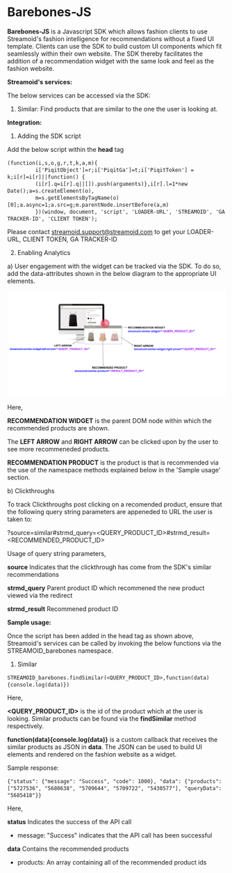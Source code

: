 **Barebones-JS**
===================

**Barebones-JS** is a Javascript SDK which allows fashion clients to use Streamoid's fashion intelligence for recommendations without a fixed UI template. Clients can use the SDK to build custom UI components which fit seamlessly within their own website. The SDK thereby facilitates the addition of a recommendation widget with the same look and feel as the fashion website. 

**Streamoid's services:**

The below services can be accessed via the SDK:

1) Similar: Find products that are similar to the one the user is looking at. 

**Integration:**

1) Adding the SDK script

Add the below script within the **head** tag

```
(function(i,s,o,g,r,t,k,a,m){
         i['PiqitObject']=r;i['PiqitGa']=t;i['PiqitToken'] = k;i[r]=i[r]||function() {
         (i[r].q=i[r].q||[]).push(arguments)},i[r].l=1*new Date();a=s.createElement(o),
         m=s.getElementsByTagName(o)[0];a.async=1;a.src=g;m.parentNode.insertBefore(a,m)
         })(window, document, 'script', 'LOADER-URL', 'STREAMOID', 'GA TRACKER-ID', 'CLIENT TOKEN');
```     

Please contact streamoid.support@streamoid.com to get your LOADER-URL, CLIENT TOKEN, GA TRACKER-ID

2) Enabling Analytics

a) User engagement with the widget can be tracked via the SDK. To do so, add the data-attributes shown in the below diagram to the appropriate UI elements. 

![](images/Barebones_SDK_reference.png)

Here,

**RECOMMENDATION WIDGET** is the parent DOM node within which the recommended products are shown.

The **LEFT ARROW** and **RIGHT ARROW** can be clicked upon by the user to see more recommeneded products. 

**RECOMMENDATION PRODUCT** is the product is that is recommended via the use of the namespace methods explained below in the 'Sample usage' section.

b) Clickthroughs 

To track Clickthroughs post clicking on a recomended product, ensure that the following query string parameters are appeneded to URL the user is taken to:

?source=similar#strmd_query=<QUERY_PRODUCT_ID>#strmd_result=<RECOMMENDED_PRODUCT_ID>

Usage of query string parameters, 

**source**
Indicates that the clickthrough has come from the SDK's similar recommendations

**strmd_query**
Parent product ID which recommened the new product viewed via the redirect 

**strmd_result**
Recommened product ID

**Sample usage:**

Once the script has been added in the head tag as shown above, Streamoid's services can be called by invoking the below functions via the STREAMOID_barebones namespace. 

1) Similar
```
STREAMOID_barebones.findSimilar(<QUERY_PRODUCT_ID>,function(data){console.log(data)})
```

Here, 

**<QUERY_PRODUCT_ID>** is the id of the product which at the user is looking. Similar products can be found via the **findSimilar** method respectively.

**function(data){console.log(data)}** is a custom callback that receives the similar products as JSON in **data**. The JSON can be used to build UI elements and rendered on the fashion website as a widget. 

Sample response:

```
{"status": {"message": "Success", "code": 1000}, "data": {"products": ["5727536", "5680638", "5709644", "5709722", "5430577"], "queryData": "5685418"}}
```

Here, 

**status** Indicates the success of the API call 

- message: "Success" indicates that the API call has been successful

**data** Contains the recommended products 

- products: An array containing all of the recommended product ids 


